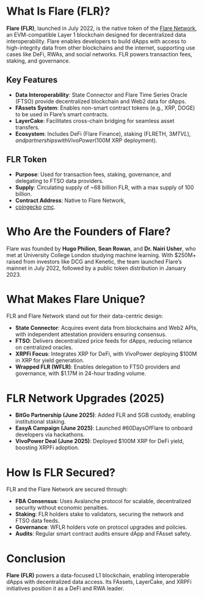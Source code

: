 # What Is Flare (FLR)?

**Flare (FLR)**, launched in July 2022, is the native token of the [Flare Network](https://flare.network/), an EVM-compatible Layer 1 blockchain designed for decentralized data interoperability. Flare enables developers to build dApps with access to high-integrity data from other blockchains and the internet, supporting use cases like DeFi, RWAs, and social networks. FLR powers transaction fees, staking, and governance.

## Key Features
- **Data Interoperability**: State Connector and Flare Time Series Oracle (FTSO) provide decentralized blockchain and Web2 data for dApps.
- **FAssets System**: Enables non-smart contract tokens (e.g., XRP, DOGE) to be used in Flare’s smart contracts.
- **LayerCake**: Facilitates cross-chain bridging for seamless asset transfers.
- **Ecosystem**: Includes DeFi (Flare Finance), staking (FLRETH, $3M TVL), and partnerships with VivoPower ($100M XRP deployment).

## FLR Token
- **Purpose**: Used for transaction fees, staking, governance, and delegating to FTSO data providers.
- **Supply**: Circulating supply of ~68 billion FLR, with a max supply of 100 billion.
- **Contract Address**: Native to Flare Network, 
- [coingecko](https://www.coingecko.com/en/coins/flare) [cmc](https://coinmarketcap.com/currencies/flare/).



# Who Are the Founders of Flare?

Flare was founded by **Hugo Philion**, **Sean Rowan**, and **Dr. Nairi Usher**, who met at University College London studying machine learning. With $250M+ raised from investors like DCG and Kenetic, the team launched Flare’s mainnet in July 2022, followed by a public token distribution in January 2023.

# What Makes Flare Unique?

FLR and Flare Network stand out for their data-centric design:

- **State Connector**: Acquires event data from blockchains and Web2 APIs, with independent attestation providers ensuring consensus.
- **FTSO**: Delivers decentralized price feeds for dApps, reducing reliance on centralized oracles.
- **XRPFi Focus**: Integrates XRP for DeFi, with VivoPower deploying $100M in XRP for yield generation.
- **Wrapped FLR (WFLR)**: Enables delegation to FTSO providers and governance, with $1.17M in 24-hour trading volume.


# FLR Network Upgrades (2025)

- **BitGo Partnership (June 2025)**: Added FLR and SGB custody, enabling institutional staking.
- **EasyA Campaign (June 2025)**: Launched #60DaysOfFlare to onboard developers via hackathons.
- **VivoPower Deal (June 2025)**: Deployed $100M XRP for DeFi yield, boosting XRPFi adoption.



# How Is FLR Secured?

FLR and the Flare Network are secured through:

- **FBA Consensus**: Uses Avalanche protocol for scalable, decentralized security without economic penalties.
- **Staking**: FLR holders stake to validators, securing the network and FTSO data feeds.
- **Governance**: WFLR holders vote on protocol upgrades and policies.
- **Audits**: Regular smart contract audits ensure dApp and FAsset safety.

# Conclusion

**Flare (FLR)** powers a data-focused L1 blockchain, enabling interoperable dApps with decentralized data access. Its FAssets, LayerCake, and XRPFi initiatives position it as a DeFi and RWA leader. 